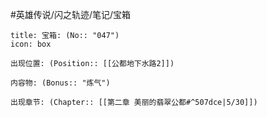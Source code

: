#英雄传说/闪之轨迹/笔记/宝箱
```ad-quote
title: 宝箱: (No:: "047")
icon: box

出现位置: (Position:: [[公都地下水路2]])

内容物: (Bonus:: "炼气")

出现章节: (Chapter:: [[第二章 美丽的翡翠公都#^507dce|5/30]])

```
